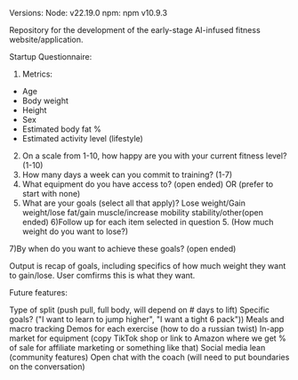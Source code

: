 Versions: Node: v22.19.0 npm: npm v10.9.3

Repository for the development of the early-stage AI-infused fitness website/application.

Startup Questionnaire:

1) Metrics:
- Age
- Body weight
- Height
- Sex
- Estimated body fat %
- Estimated activity level (lifestyle)
2) On a scale from 1-10, how happy are you with your current fitness level? (1-10)
3) How many days a week can you commit to training? (1-7)
4) What equipment do you have access to? (open ended) OR (prefer to start with none)
5) What are your goals (select all that apply)? Lose weight/Gain weight/lose fat/gain muscle/increase mobility stability/other(open ended)
6)Follow up for each item selected in question 5. (How much weight do you want to lose?)

7)By when do you want to achieve these goals? (open ended)

Output is recap of goals, including specifics of how much weight they want to gain/lose. User comfirms this is what they want.

Future features:

Type of split (push pull, full body, will depend on # days to lift)
Specific goals? ("I want to learn to jump higher", "I want a tight 6 pack"))
Meals and macro tracking
Demos for each exercise (how to do a russian twist)
In-app market for equipment (copy TikTok shop or link to Amazon where we get % of sale for affiliate marketing or something like that)
Social media lean (community features)
Open chat with the coach (will need to put boundaries on the conversation)